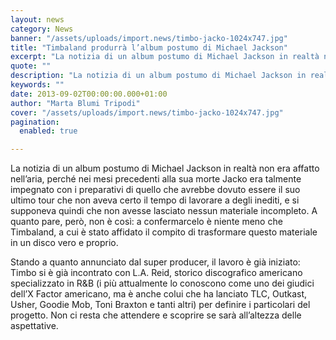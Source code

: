```yaml
---
layout: news
category: News
banner: "/assets/uploads/import.news/timbo-jacko-1024x747.jpg"
title: "Timbaland produrrà l’album postumo di Michael Jackson"
excerpt: "La notizia di un album postumo di Michael Jackson in realtà non era affatto nell’aria, perché nei mesi precedenti alla sua morte Jacko era talmente impegnato con i preparativi di quello che avrebbe dovuto essere il suo ultimo tour che non aveva certo il tempo di lavorare a degli inediti, e si supponeva quindi che [&hellip"
quote: ""
description: "La notizia di un album postumo di Michael Jackson in realtà non era affatto nell’aria, perché nei mesi precedenti alla sua morte Jacko era talmente impegnato con i preparativi di quello che avrebbe dovuto essere il suo ultimo tour che non aveva certo il tempo di lavorare a degli inediti, e si supponeva quindi che [&hellip"
keywords: ""
date: 2013-09-02T00:00:00.000+01:00
author: "Marta Blumi Tripodi"
cover: "/assets/uploads/import.news/timbo-jacko-1024x747.jpg"
pagination:
  enabled: true

---
```


La notizia di un album postumo di Michael Jackson in realtà non era affatto nell’aria, perché nei mesi precedenti alla sua morte Jacko era talmente impegnato con i preparativi di quello che avrebbe dovuto essere il suo ultimo tour che non aveva certo il tempo di lavorare a degli inediti, e si supponeva quindi che non avesse lasciato nessun materiale incompleto. A quanto pare, però, non è così: a confermarcelo è niente meno che Timbaland, a cui è stato affidato il compito di trasformare questo materiale in un disco vero e proprio.

Stando a quanto annunciato dal super producer, il lavoro è già iniziato: Timbo si è già incontrato con L.A. Reid, storico discografico americano specializzato in R&B (i più attualmente lo conoscono come uno dei giudici dell’X Factor americano, ma è anche colui che ha lanciato TLC, Outkast, Usher, Goodie Mob, Toni Braxton e tanti altri) per definire i particolari del progetto. Non ci resta che attendere e scoprire se sarà all’altezza delle aspettative.